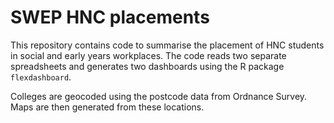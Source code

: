 # SWEP HNC placements

This repository contains code to summarise the placement of HNC students in social and early years workplaces.
The code reads two separate spreadsheets and generates two dashboards using the R package `flexdashboard`.

Colleges are geocoded using the postcode data from Ordnance Survey.
Maps are then generated from these locations.
